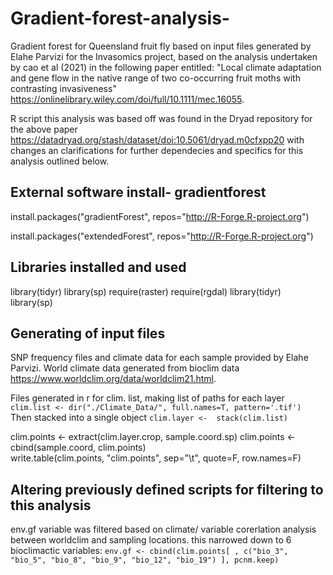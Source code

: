 # Gradient-forest-analysis-
Gradient forest for Queensland fruit fly based on input files generated by Elahe Parvizi for the Invasomics project, based on the analysis undertaken by cao et al (2021) in the following paper entitled:
"Local climate adaptation and gene flow in the native range of two co-occurring fruit moths with contrasting invasiveness"
https://onlinelibrary.wiley.com/doi/full/10.1111/mec.16055.

R script this analysis was based off was found in the Dryad repository for the above paper https://datadryad.org/stash/dataset/doi:10.5061/dryad.m0cfxpp20 with changes an clarifications for further dependecies and specifics for this analysis outlined below.

## External software install- gradientforest
install.packages("gradientForest", repos="http://R-Forge.R-project.org")

install.packages("extendedForest", repos="http://R-Forge.R-project.org")

## Libraries installed and used

library(tidyr)
library(sp)
require(raster)
require(rgdal)
library(tidyr)
library(sp)


## Generating of input files
SNP frequency files and climate data for each sample provided by Elahe Parvizi.
World climate data generated from bioclim data https://www.worldclim.org/data/worldclim21.html.

Files generated in r for clim. list, making list of paths for each layer
`clim.list <- dir("./Climate_Data/", full.names=T, pattern='.tif') `
Then stacked into a single object
` clim.layer <-  stack(clim.list) `

clim.points <- extract(clim.layer.crop, sample.coord.sp) 
clim.points <- cbind(sample.coord, clim.points)  
write.table(clim.points, "clim.points", sep="\t", quote=F, row.names=F)  


## Altering previously defined scripts for filtering to this analysis
env.gf variable was filtered based on climate/ variable corerlation analysis between worldclim and sampling locations. this narrowed down to 6 bioclimactic variables:
`env.gf <- cbind(clim.points[ , c("bio_3", "bio_5", "bio_8", "bio_9", "bio_12", "bio_19") ], pcnm.keep) `
